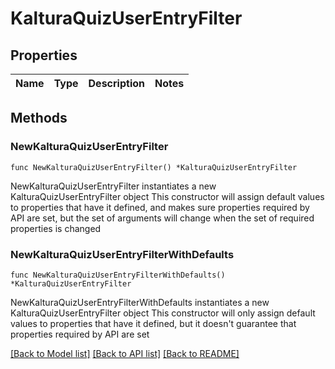 # KalturaQuizUserEntryFilter

## Properties

Name | Type | Description | Notes
------------ | ------------- | ------------- | -------------

## Methods

### NewKalturaQuizUserEntryFilter

`func NewKalturaQuizUserEntryFilter() *KalturaQuizUserEntryFilter`

NewKalturaQuizUserEntryFilter instantiates a new KalturaQuizUserEntryFilter object
This constructor will assign default values to properties that have it defined,
and makes sure properties required by API are set, but the set of arguments
will change when the set of required properties is changed

### NewKalturaQuizUserEntryFilterWithDefaults

`func NewKalturaQuizUserEntryFilterWithDefaults() *KalturaQuizUserEntryFilter`

NewKalturaQuizUserEntryFilterWithDefaults instantiates a new KalturaQuizUserEntryFilter object
This constructor will only assign default values to properties that have it defined,
but it doesn't guarantee that properties required by API are set


[[Back to Model list]](../README.md#documentation-for-models) [[Back to API list]](../README.md#documentation-for-api-endpoints) [[Back to README]](../README.md)


